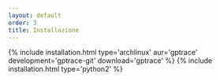 ```yaml
---
layout: default
order: 3
title: Installazione
---
```

{% include installation.html type='archlinux' aur='gptrace' development='gptrace-git' download='gptrace' %}
{% include installation.html type='python2' %}